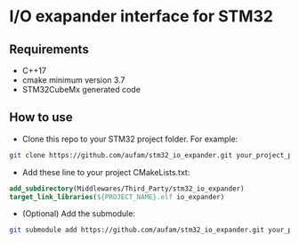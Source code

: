 # I/O exapander interface for STM32

## Requirements
* C++17
* cmake minimum version 3.7
* STM32CubeMx generated code

## How to use
* Clone this repo to your STM32 project folder. For example:
```bash
git clone https://github.com/aufam/stm32_io_expander.git your_project_path/Middlewares/Third_Party/stm32_io_expander
```
* Add these line to your project CMakeLists.txt:
```cmake
add_subdirectory(Middlewares/Third_Party/stm32_io_expander)
target_link_libraries(${PROJECT_NAME}.elf io_expander)
```
* (Optional) Add the submodule:
```bash
git submodule add https://github.com/aufam/stm32_io_expander.git your_project_path/Middlewares/Third_Party/stm32_io_expander
```
